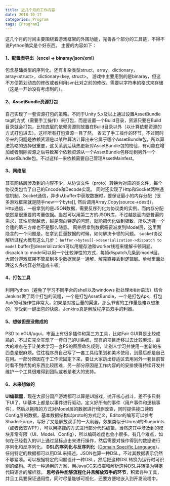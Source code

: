 ```yaml
---
title: 近几个月的工作内容
date: 2018-10-17
categories: Program
tags: [Program]
---
```


这几个月的时间主要围绕着游戏框架的外围功能，完善各个部分的工具链，不得不说Python确实是个好东西。
主要的内容如下：

#### 1、配置表导出（excel -> binaray/json/xml）
包含基础类型的序列化，还有复杂类型struct，array，dictionary，array&lt;struct&gt;，dictionary&lt;key, struct&gt;。
游戏中主要用到的是binaray，但这不方便策划动态的修改或者利用svn比对之前的修改，需要以字符串的格式来存储（这是一开始没有考虑到的）。

#### 2、AssetBundle资源打包
自己实现了一套资源打包的策略。不同于Unity 5.x及以上通过设置AssetBundle tag的方式（需要手工操作）来打包，而是设置一个Build目录，资源只要在Build目录就会打包，比较底层的依赖资源则放置在Build目录以外（以计算依赖资源的方式打包进去）。这样所有打包资源一目了然， 省去了手工操作的环节。不过同时带来的问题是依赖资源是以某种算法计算出来它属于哪个AssetBundle包，所以算法策略的选择很重要，这关系到后续热更新对AssetBundle包的校验，有可能在增加或者删除资源之后导致某个依赖资源从一个AssetBundle包移动到另外一个AssetBundle包。不过这样一来依赖需要自己管理AssetMainfest。

#### 3、网络层
其实网络层涉及到的内容不少，从协议文件（proto）转换为对应的类文件，每个协议类包含了自己的Encode和Decode实现。 同时还实现了Http和Socket两种通信机制。Socket通信，异步从buffer中获取数据时，要保证最小的内存分配（很多游戏框架就是随手new一个byte[], 然后调用Array.Copy(source-&gt;dest)）。Http通信，一般拿到的是JSON数据，需要反序列化为协议类的实例，而内存分配依然是很重要的考量依据。当然可以用第三方的JSON库，不过越是面向更普遍的需求，其性能就越低，越是面向特定的问题，就能把优化做到极致，所以选择一个合适的第三方库也不是那么随意。
网络层拿到数据需要派发到Model层，这里面隐含的一个问题是，在拿到巨量数据的时候，如何解决卡顿的问题。
socket协议解析过程大概有这么几步：
```buffer->bytes[]->deserialization->dispatch to model```
buffer到deserialization可以用缓存池和worker线程来缓解卡顿问题。dispatch to model可以用一个比较弹性的方式，每帧dispatch几条到model层。
大部分游戏框架不管拿到多少数据就是一通解，解完直接丢到逻辑层。单帧里面处理这么多内容必然造成卡顿。

#### 4、打包工具
利用Python（避免了学习不同平台的shell以及windows 批处理```难看的```语法）结合Jenkins做了两个打包的流程，一个是打包AssetBundle，一个是打包Apk，打包Apk的可操作性非常大，如果是对接巨量的渠道，那么节省的工作量是难以想象的，享受到一键出包的快感。Jenkins真是解放程序员双手的利器。

#### 5、想做但是没做成的
PSD to nGUI/ugui，市面上有很多插件和第三方工具，比如Fair GUI算是比较成熟的，不过它完全实现了一套自己的UI系统，现有的项目迁移过去比较麻烦。最大的难点在于让美术学习一套PS的图层命名规则，让别人学习并使用一套新的东西总是很麻烦。往往程序员自己写了一套工具给策划和美术使用，到最后都是自己在用。一部分原因在于工作流固定下来，要让大家跳出舒适区去用另外一套目前暂时看不到优势的东西比较困难，另一部分原因是工作内容的的安排使得持续开发并维护一个工具很难得到团队或者是老大的支持。

#### 6、未来想做的
**UI编辑器**，现在大部分国产游戏都可以算是UI游戏，抛开核心战斗，差不多只剩下UI了。UI基本上都是以事件进行驱动，定义好所有的事件（用户事件和逻辑事件），然后以拖拽的方式对Model层的数据进行增删改查，同时提供接口读取Config层的数据，基本数据结构以proto的方式定义，Editor的编写可以参考ShaderForge，写好了又是解放双手的一大利器。效果类似于Unreal的Blueprints（或者微软WPF），可以用拖拽的方式进行部分代码编辑，当然这其中涉及到的模块非常有限（UI、Model、Config），所以编码难度也会小很多。有几个难点，如何在已经载入的UI上通过鼠标点击来进行操作，然后需要对操作得到的数据进行序列化和反序列化。
**DSL的序列化与反序列化**（[Domain Specific Language](https://en.wikipedia.org/wiki/Domain-specific_language)）。任何特定的数据都可以用DSL来描述，JSON也算一种DSL，不过其数据表示仍然不够紧凑。可以根据特定的问题设计一种DSL，然后把这种DSL转换为运行时可识别的结构。考虑一种通用的方案，用JavaCC来扫描和解析这种DSL并转换为特定代码语言的解析器。
**思考各种能够流程化并且解放双手的环节**，积累各种工具，并且工具要保证通用性，同时尽量能够可视化，还要方便地嵌入到开发流程中。